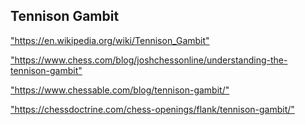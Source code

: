 <h2>Tennison Gambit</h2>
<p><a href="https://en.wikipedia.org/wiki/Tennison_Gambit">"https://en.wikipedia.org/wiki/Tennison_Gambit"</a></p>

<p><a href="https://www.chess.com/blog/joshchessonline/understanding-the-tennison-gambit">"https://www.chess.com/blog/joshchessonline/understanding-the-tennison-gambit"</a></p>

<p><a href="https://www.chessable.com/blog/tennison-gambit/">"https://www.chessable.com/blog/tennison-gambit/"</a></p>

<p><a href="https://chessdoctrine.com/chess-openings/flank/tennison-gambit/">"https://chessdoctrine.com/chess-openings/flank/tennison-gambit/"</a></p>

